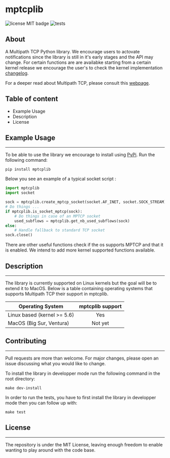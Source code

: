 # mptcplib
![license MIT badge](https://badgen.net/badge/license/MIT/blue)
![tests](https://github.com/mptcp-apps/mptcplib/actions/workflows/tests.yaml/badge.svg)

## About
A Multipath TCP Python library. We encourage users to actovate notifications since the library is still in it's early stages and the API may change. For certain functions are are availabke starting from a certain kernel release we encourage the user's to check the kernel implementation [changelog](https://github.com/multipath-tcp/mptcp_net-next/wiki#changelog).

For a deeper read about Multipath TCP, please consult this [webpage](https://obonaventure.github.io/mmtp-book/).

## Table of content

- Example Usage
- Description
- License

## Example Usage
---

To be able to use the library we encourage to install using [PyPi](https://pypi.org/). Run the following command:
 
```
pip install mptcplib
```
 
Below you see an example of a typical socket script :
```Python
import mptcplib
import socket 

sock = mptcplib.create_mptcp_socket(socket.AF_INET, socket.SOCK_STREAM):
# Do things ...
if mptcplib.is_socket_mptcp(sock):
    # Do things in case of an MPTCP socket
    used_subflows = mptcplib.get_nb_used_subflows(sock)
else:
    # Handle fallback to standard TCP socket
sock.close()

```
 
There are other useful functions check if the os supports MPTCP and that it is enabled. We intend to add more kernel supported functions available. 

## Description
---

The library is currently supported on Linux kernels but the goal will be to extend it to MacOS. Below is a table containing operating systems that supports Multipath TCP their support in mptcplib.

| Operating System | mptcplib support | 
| ----------- | :-----------: |
| Linux based (kernel >= 5.6) | Yes | 
| MacOS (Big Sur, Ventura) | Not yet |

## Contributing
---
Pull requests are more than welcome. For major changes, please open an issue discussing what you would like to change.

To install the library in developper mode run the following command in the root directory:
 
```
make dev-install
```
 
In order to run the tests, you have to first install the library in developper mode then you can follow up with:
 
```
make test
```
 
## License
---
The repository is under the MIT License, leaving enough freedom to enable wanting to play around with the code base.